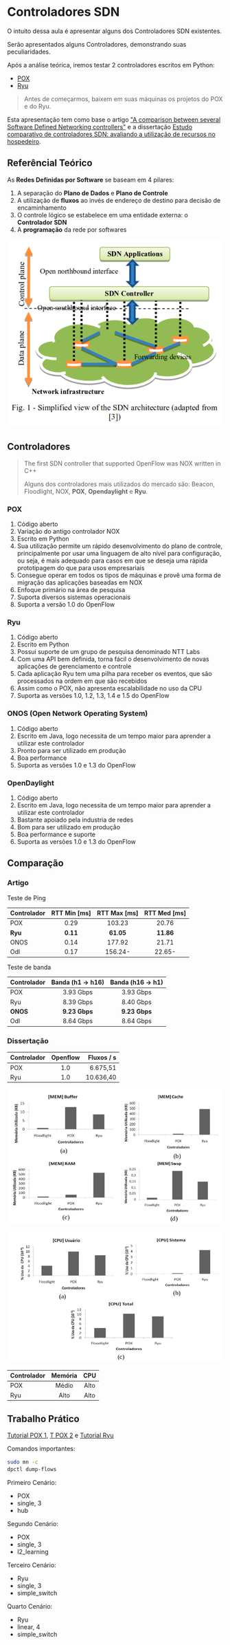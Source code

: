 
# Controladores SDN

O intuito dessa aula é apresentar alguns dos Controladores SDN existentes.

Serão apresentados alguns Controladores, demonstrando suas peculiaridades.

Após a análise teórica, iremos testar 2 controladores escritos em Python:

- [POX](https://github.com/noxrepo/pox)
- [Ryu](https://github.com/osrg/ryu)

> Antes de começarmos, baixem em suas máquinas os projetos do POX e do Ryu.

Esta apresentação tem como base o artigo
["A comparison between several Software Defined Networking controllers"](https://ieeexplore.ieee.org/document/7357774/) e a dissertação [Estudo comparativo de controladores SDN: avaliando a utilização de recursos no hospedeiro](https://repositorio.ufpe.br/bitstream/123456789/16782/1/DISSERTA%c3%87%c3%83O%20Igor%20Marcel%20Leal%20de%20Morais.pdf).

## Referêncial Teórico

As **Redes Definidas por Software** se baseam em 4 pilares:

1. A separação do **Plano de Dados** e **Plano de Controle**
2. A utilização de **fluxos** ao invés de endereço de destino para decisão de encaminhamento
3. O controle lógico se estabelece em uma entidade externa: o **Controlador SDN**
4. A **programação** da rede por softwares

![Visão simplificada da arquitetura SDN](images/sdn1.png)

## Controladores

<!-- POX, Ryu, ONOS, OpenDaylight -->

> The  first  SDN  controller  that supported OpenFlow  was  NOX written in C++
>
> Alguns dos controladores mais utilizados do mercado são: Beacon, Floodlight, NOX, **POX**, **Opendaylight** e **Ryu**.

### POX

1. Código aberto
2. Variação do antigo controlador NOX
3. Escrito em Python
4. Sua utilização permite um rápido desenvolvimento do plano de controle, principalmente por usar uma linguagem de alto nível para configuração, ou seja, é mais adequado para casos em que se deseja uma rápida prototipagem do que para usos empresariais
5. Consegue operar em todos os tipos de máquinas e provê uma forma de migração das aplicações baseadas em NOX
6. Enfoque primário na área de pesquisa
7. Suporta diversos sistemas operacionais
8. Suporta a versão 1.0 do OpenFlow

### Ryu

1. Código aberto
2. Escrito em Python
3. Possui suporte de um grupo de pesquisa denominado NTT Labs
4. Com uma API bem definida, torna fácil o desenvolvimento de novas aplicações de gerenciamento e controle
5. Cada aplicação Ryu tem uma pilha para receber os eventos, que são processados na ordem em que são recebidos
6. Assim como o POX, não apresenta escalabilidade no uso da CPU
7. Suporta as versões 1.0, 1.2, 1.3, 1.4 e 1.5 do OpenFlow

### ONOS (Open Network Operating System)

1. Código aberto
2. Escrito em Java, logo necessita de um tempo maior para aprender a utilizar este controlador
3. Pronto para ser utilizado em produção
4. Boa performance
5. Suporta as versões 1.0 e 1.3 do OpenFlow

### OpenDaylight

1. Código aberto
2. Escrito em Java, logo necessita de um tempo maior para aprender a utilizar este controlador
3. Bastante apoiado pela industria de redes
4. Bom para ser utilizado em produção
5. Boa performance e suporte
6. Suporta as versões 1.0 e 1.3 do OpenFlow

## Comparação

### Artigo

Teste de Ping

Controlador | RTT Min [ms] | RTT Max [ms] | RTT Med [ms]
:-- | :-: | :-: | :-:
POX | 0.29 | 103.23 | 20.76
**Ryu** | **0.11** | **61.05** | **11.86**
ONOS | 0.14 | 177.92 | 21.71
Odl | 0.17 | 156.24- | 22.65-

Teste de banda

Controlador | Banda (h1 -> h16) | Banda (h16 -> h1)
:-- | :-: | :-:
POX | 3.93 Gbps | 3.93 Gbps
Ryu | 8.39 Gbps | 8.40 Gbps
**ONOS** | **9.23 Gbps** | **9.23 Gbps**
Odl | 8.64 Gbps | 8.64 Gbps

### Dissertação

| Controlador | Openflow | Fluxos / s |
:-- | :-: | --:
POX | 1.0 | 6.675,51
Ryu | 1.0 | 10.636,40

![Comparação do uso de Memória entre POX e Ryu](images/mem_pox-ryu.png)

![Comparação do uso da CPU entre POX e Ryu](images/cpu_pox-ryu.png)

Controlador | Memória | CPU
:-- | :-: | :-:
POX | Médio | Alto
Ryu | Alto | Alto

## Trabalho Prático

[Tutorial POX 1](https://github.com/mininet/openflow-tutorial/wiki/Create-a-Learning-Switch), [T POX 2](pld.cs.luc.edu/courses/netmgmt/sum17/notes/mininet_and_pox.html)
 e [Tutorial Ryu](https://github.com/osrg/ryu/wiki/OpenFlow_Tutorial)

Comandos importantes:

```bash
sudo mn -c
dpctl dump-flows
```

Primeiro Cenário:

- POX
- single, 3
- hub

Segundo Cenário:

- POX
- single, 3
- l2_learning

Terceiro Cenário:

- Ryu
- single, 3
- simple_switch

Quarto Cenário:

- Ryu
- linear, 4
- simple_switch
